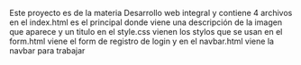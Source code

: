 Este proyecto es de la materia Desarrollo web integral y contiene 4 archivos en el index.html es el principal donde viene una descripción de la imagen que aparece y un titulo
en el style.css vienen los stylos que se usan 
en el form.html viene el form de registro de login
y en el navbar.html viene la navbar para trabajar
